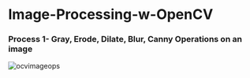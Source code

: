 # Image-Processing-w-OpenCV

### Process 1- Gray, Erode, Dilate, Blur, Canny Operations on an image

![ocvimageops](https://user-images.githubusercontent.com/53258721/93020344-22e57380-f5e5-11ea-9c5a-968c50f77ebf.JPG)

